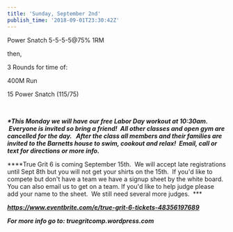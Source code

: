 ```yaml
---
title: 'Sunday, September 2nd'
publish_time: '2018-09-01T23:30:42Z'
---
```


Power Snatch 5-5-5-5\@75% 1RM

then,

3 Rounds for time of:

400M Run

15 Power Snatch (115/75)

 

***\*This Monday we will have our free Labor Day workout at 10:30am.
 Everyone is invited so bring a friend!  All other classes and open gym
are cancelled for the day.   After the class all members and their
families are invited to the Barnetts house to swim, cookout and relax!
 Email, call or text for directions or more info.***

***\*True Grit 6 is coming September 15th.  We will accept late
registrations until Sept 8th but you will not get your shirts on the
15th.  If you'd like to compete but don't have a team we have a signup
sheet by the white board. You can also email us to get on a team. If
you'd like to help judge please add your name to the sheet.  We still
need several more judges.  ***

***<https://www.eventbrite.com/e/true-grit-6-tickets-48356197689>***

***For more info go to: truegritcomp.wordpress.com***

 
